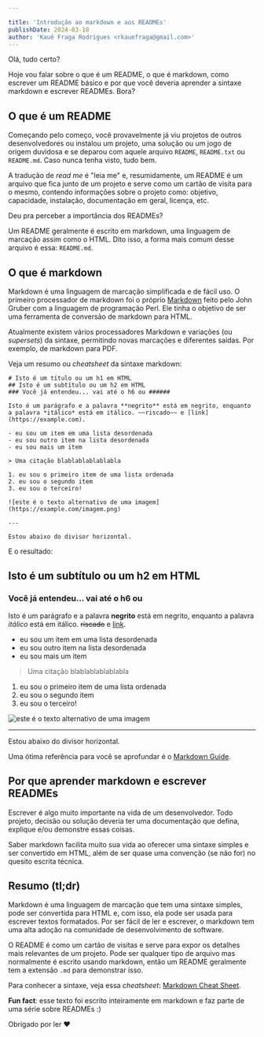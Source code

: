 ```yaml
---

title: 'Introdução ao markdown e aos READMEs'
publishDate: 2024-03-18
author: 'Kauê Fraga Rodrigues <rkauefraga@gmail.com>'
---
```


Olá, tudo certo?

Hoje vou falar sobre o que é um README, o que é markdown, como escrever um README básico e por que você deveria aprender a sintaxe markdown e escrever READMEs. Bora?

## O que é um README

Começando pelo começo, você provavelmente já viu projetos de outros desenvolvedores ou instalou um projeto, uma solução ou um jogo de origem duvidosa e se deparou com aquele arquivo `README`, `README.txt` ou `README.md`. Caso nunca tenha visto, tudo bem.

A tradução de *read me* é "leia me" e, resumidamente, um README é um arquivo que fica junto de um projeto e serve como um cartão de visita para o mesmo, contendo informações sobre o projeto como: objetivo, capacidade, instalação, documentação em geral, licença, etc.

Deu pra perceber a importância dos READMEs?

Um README geralmente é escrito em markdown, uma linguagem de marcação assim como o HTML. Dito isso, a forma mais comum desse arquivo é essa: `README.md`.

## O que é markdown

Markdown é uma linguagem de marcação simplificada e de fácil uso. O primeiro processador de markdown foi o próprio [Markdown](https://daringfireball.net/projects/markdown) feito pelo John Gruber com a linguagem de programação Perl. Ele tinha o objetivo de ser uma ferramenta de conversão de markdown para HTML.

Atualmente existem vários processadores Markdown e variações (ou *supersets*) da sintaxe, permitindo novas marcações e diferentes saídas. Por exemplo, de markdown para PDF.

Veja um resumo ou *cheatsheet* da sintaxe markdown:

```
# Isto é um título ou um h1 em HTML
## Isto é um subtítulo ou um h2 em HTML
### Você já entendeu... vai até o h6 ou ######

Isto é um parágrafo e a palavra **negrito** está em negrito, enquanto a palavra *itálico* está em itálico. ~~riscado~~ e [link](https://example.com).

- eu sou um item em uma lista desordenada
- eu sou outro item na lista desordenada
- eu sou mais um item

> Uma citação blablablablablabla

1. eu sou o primeiro item de uma lista ordenada
2. eu sou o segundo item
3. eu sou o terceiro!

![este é o texto alternativo de uma imagem](https://example.com/imagem.png)

---

Estou abaixo do divisor horizontal.
```

E o resultado:

## Isto é um subtítulo ou um h2 em HTML
### Você já entendeu... vai até o h6 ou ######

Isto é um parágrafo e a palavra **negrito** está em negrito, enquanto a palavra *itálico* está em itálico. ~~riscado~~ e [link](https://example.com).

- eu sou um item em uma lista desordenada
- eu sou outro item na lista desordenada
- eu sou mais um item

> Uma citação blablablablablabla

1. eu sou o primeiro item de uma lista ordenada
2. eu sou o segundo item
3. eu sou o terceiro!

![este é o texto alternativo de uma imagem](https://example.com/imagem.png)

---

Estou abaixo do divisor horizontal.

Uma ótima referência para você se aprofundar é o [Markdown Guide](https://www.markdownguide.org).

## Por que aprender markdown e escrever READMEs

Escrever é algo muito importante na vida de um desenvolvedor. Todo projeto, decisão ou solução deveria ter uma documentação que defina, explique e/ou demonstre essas coisas.

Saber markdown facilita muito sua vida ao oferecer uma sintaxe simples e ser convertido em HTML, além de ser quase uma convenção (se não for) no quesito escrita técnica.

## Resumo (tl;dr)

Markdown é uma linguagem de marcação que tem uma sintaxe simples, pode ser convertida para HTML e, com isso, ela pode ser usada para escrever textos formatados. Por ser fácil de ler e escrever, o markdown tem uma alta adoção na comunidade de desenvolvimento de software.

O README é como um cartão de visitas e serve para expor os detalhes mais relevantes de um projeto. Pode ser qualquer tipo de arquivo mas normalmente é escrito usando markdown, então um README geralmente tem a extensão `.md` para demonstrar isso.

Para conhecer a sintaxe, veja essa *cheatsheet*: [Markdown Cheat Sheet](https://www.markdownguide.org/cheat-sheet).

**Fun fact**: esse texto foi escrito inteiramente em markdown e faz parte de uma série sobre READMEs :)

Obrigado por ler ❤
